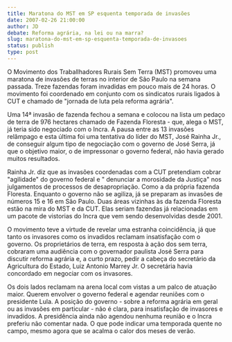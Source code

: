 ```yaml
---
title: Maratona do MST em SP esquenta temporada de invasões
date: 2007-02-26 21:00:00
author: JD
debate: Reforma agrária, na lei ou na marra?
slug: maratona-do-mst-em-sp-esquenta-temporada-de-invasoes
status: publish 
type: post
---
```


O Movimento dos Traballhadores Rurais Sem Terra (MST) promoveu uma maratona de invasões de terras no interior de São Paulo na semana passada. Treze fazendas foram invadidas em pouco mais de 24 horas. O movimento foi coordenado em conjunto com os sindicatos rurais ligados à CUT e chamado de "jornada de luta pela reforma agrária".   

  

Uma 14ª invasão de fazenda fechou a semana e colocou na lista um pedaço de terra de 976 hectares chamado de Fazenda Floresta - que, alega o MST, já teria sido negociado com o Incra. A pausa entre as 13 invasões relâmpago e esta última foi uma tentativa do líder do MST, José Rainha Jr., de conseguir algum tipo de negociação com o governo de José Serra, já que o objetivo maior, o de impressonar o governo federal, não havia gerado muitos resultados.   

  

Rainha Jr. diz que as invasões coordenadas com a CUT pretendiam cobrar "agilidade" do governo federal e " denunciar a morosidade da Justiça" nos julgamentos de processos de desapropriação. Como a da própria fazenda Floresta. Enquanto o governo não se agiliza, já se preparam as invasões de números 15 e 16 em São Paulo. Duas áreas vizinhas às da fazenda Floresta estão na mira do MST e da CUT. Elas seriam fazendas já relacionadas em um pacote de vistorias do Incra que vem sendo desenvolvidas desde 2001.   

  

O movimento teve a virtude de revelar uma estranha coincidência, já que tanto os invasores como os invadidos reclamam insatisfação com o governo. Os proprietários de terra, em resposta à ação dos sem terra, cobraram uma audiência com o governador paulista José Serra para discutir reforma agrária e, a curto prazo, pedir a cabeça do secretário da Agricultura do Estado, Luiz Antonio Marrey Jr. O secretária havia concordado em negociar com os invasores.   

  

Os dois lados reclamam na arena local com vistas a um palco de atuação maior. Querem envolver o governo federal e agendar reuniões com o presidente Lula. A posição do governo - sobre a reforma agrária em geral ou as invasões em particular - não é clara, para insatisfação de invasores e invadidos. A presidência ainda não agendou nenhuma reunião e o Incra preferiu não comentar nada. O que pode indicar uma temporada quente no campo, mesmo agora que se acalma o calor dos meses de verão.
